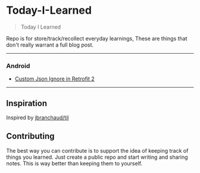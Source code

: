 # Today-I-Learned
> Today I Learned

Repo is for store/track/recollect everyday learnings, These are things that don't really warrant a full blog post.

---

### Android
- [Custom Json Ignore in Retrofit 2](Android/json_ignore_retrofit.md)


---
## Inspiration
Inspired by [jbranchaud/til](https://github.com/jbranchaud/til)


## Contributing
The best way you can contribute is to support the idea of keeping track of things you learned. Just create a public repo and start writing and sharing notes. This is way better than keeping them to yourself.
